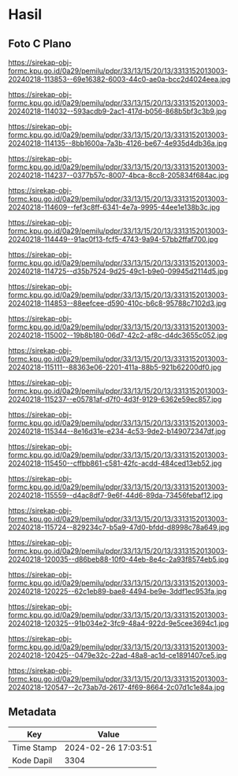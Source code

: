 # Hasil

## Foto C Plano

https://sirekap-obj-formc.kpu.go.id/0a29/pemilu/pdpr/33/13/15/20/13/3313152013003-20240218-113853--69e16382-6003-44c0-ae0a-bcc2d4024eea.jpg

https://sirekap-obj-formc.kpu.go.id/0a29/pemilu/pdpr/33/13/15/20/13/3313152013003-20240218-114032--593acdb9-2ac1-417d-b056-868b5bf3c3b9.jpg

https://sirekap-obj-formc.kpu.go.id/0a29/pemilu/pdpr/33/13/15/20/13/3313152013003-20240218-114135--8bb1600a-7a3b-4126-be67-4e935d4db36a.jpg

https://sirekap-obj-formc.kpu.go.id/0a29/pemilu/pdpr/33/13/15/20/13/3313152013003-20240218-114237--0377b57c-8007-4bca-8cc8-205834f684ac.jpg

https://sirekap-obj-formc.kpu.go.id/0a29/pemilu/pdpr/33/13/15/20/13/3313152013003-20240218-114609--fef3c8ff-6341-4e7a-9995-44ee1e138b3c.jpg

https://sirekap-obj-formc.kpu.go.id/0a29/pemilu/pdpr/33/13/15/20/13/3313152013003-20240218-114449--91ac0f13-fcf5-4743-9a94-57bb2ffaf700.jpg

https://sirekap-obj-formc.kpu.go.id/0a29/pemilu/pdpr/33/13/15/20/13/3313152013003-20240218-114725--d35b7524-9d25-49c1-b9e0-09945d2114d5.jpg

https://sirekap-obj-formc.kpu.go.id/0a29/pemilu/pdpr/33/13/15/20/13/3313152013003-20240218-114853--88eefcee-d590-410c-b6c8-95788c7102d3.jpg

https://sirekap-obj-formc.kpu.go.id/0a29/pemilu/pdpr/33/13/15/20/13/3313152013003-20240218-115002--19b8b180-06d7-42c2-af8c-d4dc3655c052.jpg

https://sirekap-obj-formc.kpu.go.id/0a29/pemilu/pdpr/33/13/15/20/13/3313152013003-20240218-115111--88363e06-2201-411a-88b5-921b62200df0.jpg

https://sirekap-obj-formc.kpu.go.id/0a29/pemilu/pdpr/33/13/15/20/13/3313152013003-20240218-115237--e05781af-d7f0-4d3f-9129-6362e59ec857.jpg

https://sirekap-obj-formc.kpu.go.id/0a29/pemilu/pdpr/33/13/15/20/13/3313152013003-20240218-115344--8e16d31e-e234-4c53-9de2-b149072347df.jpg

https://sirekap-obj-formc.kpu.go.id/0a29/pemilu/pdpr/33/13/15/20/13/3313152013003-20240218-115450--cffbb861-c581-42fc-acdd-484ced13eb52.jpg

https://sirekap-obj-formc.kpu.go.id/0a29/pemilu/pdpr/33/13/15/20/13/3313152013003-20240218-115559--d4ac8df7-9e6f-44d6-89da-73456febaf12.jpg

https://sirekap-obj-formc.kpu.go.id/0a29/pemilu/pdpr/33/13/15/20/13/3313152013003-20240218-115724--829234c7-b5a9-47d0-bfdd-d8998c78a649.jpg

https://sirekap-obj-formc.kpu.go.id/0a29/pemilu/pdpr/33/13/15/20/13/3313152013003-20240218-120035--d86beb88-10f0-44eb-8e4c-2a93f8574eb5.jpg

https://sirekap-obj-formc.kpu.go.id/0a29/pemilu/pdpr/33/13/15/20/13/3313152013003-20240218-120225--62c1eb89-bae8-4494-be9e-3ddf1ec953fa.jpg

https://sirekap-obj-formc.kpu.go.id/0a29/pemilu/pdpr/33/13/15/20/13/3313152013003-20240218-120325--91b034e2-3fc9-48a4-922d-9e5cee3694c1.jpg

https://sirekap-obj-formc.kpu.go.id/0a29/pemilu/pdpr/33/13/15/20/13/3313152013003-20240218-120425--0479e32c-22ad-48a8-ac1d-ce1891407ce5.jpg

https://sirekap-obj-formc.kpu.go.id/0a29/pemilu/pdpr/33/13/15/20/13/3313152013003-20240218-120547--2c73ab7d-2617-4f69-8664-2c07d1c1e84a.jpg


## Metadata

| Key        | Value               |
| ---------- | ------------------- |
| Time Stamp | 2024-02-26 17:03:51 |
| Kode Dapil | 3304                |



